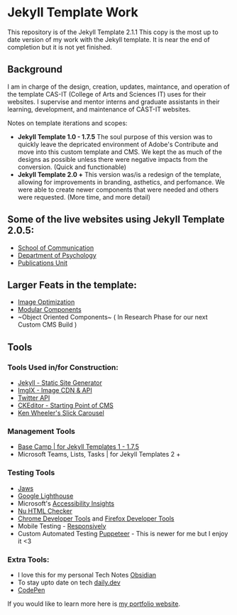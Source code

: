 # Jekyll Template Work 

This repository is of the Jekyll Template 2.1.1
This copy is the most up to date version of my work with the Jekyll template. 
It is near the end of completion but it is not yet finished.

## Background
I am in charge of the design, creation, updates, maintance, and operation of the template CAS-IT (College of Arts and Sciences IT) uses for their websites. I supervise and mentor interns and graduate assistants in their learning, development, and maintenance of CAST-IT websites. 

Notes on template iterations and scopes:
- **Jekyll Template 1.0 - 1.7.5**
The soul purpose of this version was to quickly leave the depricated environment of Adobe's Contribute and move into this custom template and CMS. We kept the as much of the designs as possible unless there were negative impacts from the conversion. (Quick and functionable)
- **Jekyll Template 2.0 +** 
This version was/is a redesign of the template, allowing for improvements in branding, asthetics, and perfomance. We were able to create newer components that were needed and others were requested. (More time, and more detail)

## Some of the live websites using Jekyll Template 2.0.5:
- [School of Communication](https://communication.illinoisstate.edu/)
- [Department of Psychology](https://psychology.illinoisstate.edu/)
- [Publications Unit](https://english.illinoisstate.edu/pubunit/)

## Larger Feats in the template:
- [Image Optimization](https://github.com/Gruffel/ImageCarousel)
- [Modular Components](https://github.com/Gruffel/Modular-Components)
- ~Object Oriented Components~ ( In Research Phase for our next Custom CMS Build )

## Tools
### Tools Used in/for Construction:
- [Jekyll - Static Site Generator](https://jekyllrb.com/)
- [ImgIX - Image CDN & API](https://imgix.com/)
- [Twitter API](https://developer.twitter.com/en/docs/twitter-api)
- [CKEditor - Starting Point of CMS](https://ckeditor.com/)
- [Ken Wheeler's Slick Carousel](https://kenwheeler.github.io/slick/)

### Management Tools
- [Base Camp | for Jekyll Templates 1 - 1.7.5](https://basecamp.com/)
- Microsoft Teams, Lists, Tasks | for Jekyll Templates 2 +

### Testing Tools
- [Jaws](https://webaim.org/articles/jaws/)
- [Google Lighthouse](https://developers.google.com/web/tools/lighthouse)
- Microsoft's [Accessibility Insights](https://accessibilityinsights.io/)
- [Nu HTML Checker](https://validator.w3.org/nu/)
- [Chrome Developer Tools](https://developer.chrome.com/docs/devtools/) and [Firefox Developer Tools](https://firefox-source-docs.mozilla.org/devtools-user/tools_toolbox/index.html)
- Mobile Testing - [Responsively](https://responsively.app/)
- Custom Automated Testing [Puppeteer](https://developers.google.com/web/tools/puppeteer) - This is newer for me but I enjoy it <3

### Extra Tools:
- I love this for my personal Tech Notes [Obsidian](https://obsidian.md/)
- To stay upto date on tech [daily.dev](https://daily.dev/)
- [CodePen](https://codepen.io/)

If you would like to learn more here is [my portfolio website](https://turtonic.com).
